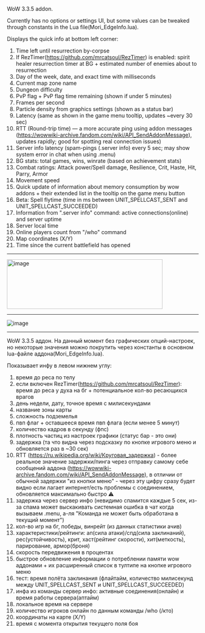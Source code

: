 WoW 3.3.5 addon.

Currently has no options or settings UI, but some values can be tweaked through constants in the Lua file(Mori_EdgeInfo.lua).

Displays the quick info at bottom left corner:

1) Time left until resurrection by-corpse
2) If RezTimer(https://github.com/mrcatsoul/RezTimer) is enabled: spirit healer resurrection timer at BG + estimated number of enemies about to resurrection
3) Day of the week, date, and exact time with milliseconds
4) Current map zone name
5) Dungeon difficulty
6) PvP flag + PvP flag time remaining (shown if under 5 minutes)
7) Frames per second
8) Particle density from graphics settings (shown as a status bar)
9) Latency (same as shown in the game menu tooltip, updates ~every 30 sec)
10) RTT (Round-trip time) — a more accurate ping using addon messages (https://wowwiki-archive.fandom.com/wiki/API_SendAddonMessage), updates rapidly; good for spotting real connection issues)
11) Server info latency (spam-pings (.server info) every 5 sec; may show system error in chat when using .menu)
12) BG stats: total games, wins, winrate (based on achievement stats)
13) Combat ratings: Attack power/Spell damage, Resilience, Crit, Haste, Hit, Parry, Armor
14) Movement speed
15) Quick update of information about memory consumption by wow addons + their extended list in the tooltip on the game menu button
16) Beta: Spell flytime (time in ms between UNIT_SPELLCAST_SENT and UNIT_SPELLCAST_SUCCEEDED)
17) Information from ".server info" command: active connections(online) and server uptime
18) Server local time
19) Online players count from "/who" command
20) Map coordinates (X/Y)
21) Time since the current battlefield has opened

--------------------------------

<img width="409" height="130" alt="image" src="https://github.com/user-attachments/assets/d6e879b5-5e11-480d-9349-12993e936b33" />

--------------------------------

![image](https://github.com/user-attachments/assets/566b9901-b0ba-45fa-ab93-59d31c470bd2)

--------------------------------

WoW 3.3.5 аддон. На данный момент без графических опций-настроек, но некоторые значения можно покрутить через константы в основном lua-файле аддона(Mori_EdgeInfo.lua).

Показывает инфу в левом нижнем углу:

1) время до реса по телу
2) если включен RezTimer(https://github.com/mrcatsoul/RezTimer): время до реса у духа на бг + потенциальное кол-во ресающихся врагов
3) день недели, дату, точное время с милисекундами
4) название зоны карты
5) сложность подземелья
6) пвп флаг + оставшееся время пвп флага (если менее 5 минут)
7) количество кадров в секунду (фпс)
8) плотность частиц из настроек графики (статус бар - это они)
9) задержка (та что видна через подсказку по кнопке игрового меню и обновляется раз в ~30 сек)
10) RTT (https://ru.wikipedia.org/wiki/Круговая_задержка) - более реальное значение задержки/пинга через отправку самому себе сообщений аддона (https://wowwiki-archive.fandom.com/wiki/API_SendAddonMessage), в отличии от обычной задержки "из кнопки меню" - через эту цифру сразу будет видно если лагает интернет/есть проблемы с соединением, обновляется максимально быстро ⚠️ 
11) задержка через сервер инфо (невидимо спамится каждые 5 сек, из-за спама может выскакивать системная ошибка в чат когда вызываем .menu, а-ля "Команда не может быть обработана в текущий момент")
12) кол-во игр на бг, победы, винрейт (из данных статистики ачив)
13) характеристики/рейтинги: ап(сила атаки)/спд(сила заклинаний), рес(устойчивость), крит, хаст(рейтинг скорости), хит(меткость), парирование, армор(броня)
14) скорость передвижения в процентах
15) быстрое обновление информации о потреблении памяти wow аддонами + их расширенный список в тултипе на кнопке игрового меню
16) тест: время полёта заклинания (флайтайм, количество милисекунд между UNIT_SPELLCAST_SENT и UNIT_SPELLCAST_SUCCEEDED)
17) инфа из команды сервер инфо: активные соединения(онлайн) и время работы сервера(аптайм)
18) локальное время на сервере
19) количество игроков онлайн по данным команды /who (/кто)
20) координаты на карте (X/Y)
21) время с момента открытия текущего поля боя 
